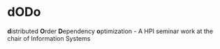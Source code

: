 # dODo
**d**istributed **O**rder **D**ependency **o**ptimization - A HPI seminar work at the chair of Information Systems
